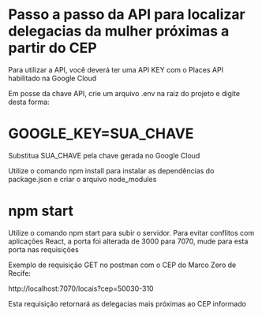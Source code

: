 # Passo a passo da API para localizar delegacias da mulher próximas a partir do CEP

Para utilizar a API, você deverá ter uma API KEY com o Places API habilitado na Google Cloud

Em posse da chave API, crie um arquivo .env na raiz do projeto e digite desta forma:

# GOOGLE_KEY=SUA_CHAVE

Substitua SUA_CHAVE pela chave gerada no Google Cloud

Utilize o comando npm install para instalar as dependências do package.json e criar o arquivo node_modules

# npm start

Utilize o comando npm start para subir o servidor. Para evitar conflitos com aplicações React, a porta foi alterada de 3000 para 7070, mude para esta porta nas requisições

Exemplo de requisição GET no postman com o CEP do Marco Zero de Recife:

http://localhost:7070/locais?cep=50030-310

Esta requisição retornará as delegacias mais próximas ao CEP informado
